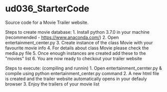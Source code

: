 # ud036_StarterCode
Source code for a Movie Trailer website.

Steps to create movie database:
	1. Install python 3.7.0 in your machine (recommended - https://www.anaconda.com/)
	2. Open entertainment_center.py
	3. Create instance of the class Movie with your favourite movie info
	4. For details about class Movie please check the media.py file
	5. Once enough instances are created add these to the "movies" list
	6. You are now ready to checkout your trailer website

Steps to execute: (compiling and runnin)
	1. Open entertainment_cernter.py & compile using python entertainment_center.py command
	2. A new html file is created and the trailer website automatically opens in your defauly browser
	3. Enjoy the trailers of your movie list
	
